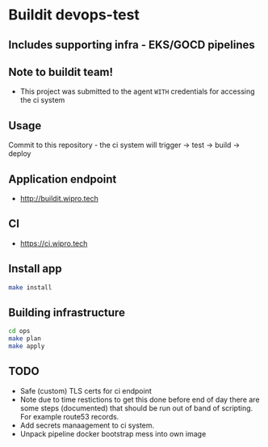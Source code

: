 # Buildit devops-test
## Includes supporting infra - EKS/GOCD pipelines

## Note to buildit team!
 - This project was submitted to the agent `WITH` credentials for accessing the ci system

## Usage
Commit to this repository - the ci system will trigger -> test -> build -> deploy

## Application endpoint
- http://buildit.wipro.tech

## CI
- https://ci.wipro.tech

## Install app
```sh
make install
```

## Building infrastructure
```sh
cd ops
make plan
make apply
```

## TODO
 - Safe (custom) TLS certs for ci endpoint
 - Note due to time restictions to get this done before end of day there are some steps (documented) that should be run out of band of scripting. For example route53 records.
 - Add secrets manaagement to ci system.
 - Unpack pipeline docker bootstrap mess into own image

